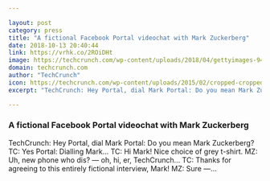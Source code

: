 ```yaml
---

layout: post
category: press
title: "A fictional Facebook Portal videochat with Mark Zuckerberg"
date: 2018-10-13 20:40:44
link: https://vrhk.co/2ROiDHt
image: https://techcrunch.com/wp-content/uploads/2018/04/gettyimages-944208346.jpeg?w=616
domain: techcrunch.com
author: "TechCrunch"
icon: https://techcrunch.com/wp-content/uploads/2015/02/cropped-cropped-favicon-gradient.png?w=180
excerpt: "TechCrunch: Hey Portal, dial Mark Portal: Do you mean Mark Zuckerberg? TC: Yes Portal: Dialling Mark… TC: Hi Mark! Nice choice of grey t-shirt. MZ: Uh, new phone who dis? — oh, hi, er, TechCrunch… TC: Thanks for agreeing to this entirely fictional interview, Mark! MZ: Sure —…"

---
```


### A fictional Facebook Portal videochat with Mark Zuckerberg

TechCrunch: Hey Portal, dial Mark Portal: Do you mean Mark Zuckerberg? TC: Yes Portal: Dialling Mark… TC: Hi Mark! Nice choice of grey t-shirt. MZ: Uh, new phone who dis? — oh, hi, er, TechCrunch… TC: Thanks for agreeing to this entirely fictional interview, Mark! MZ: Sure —…